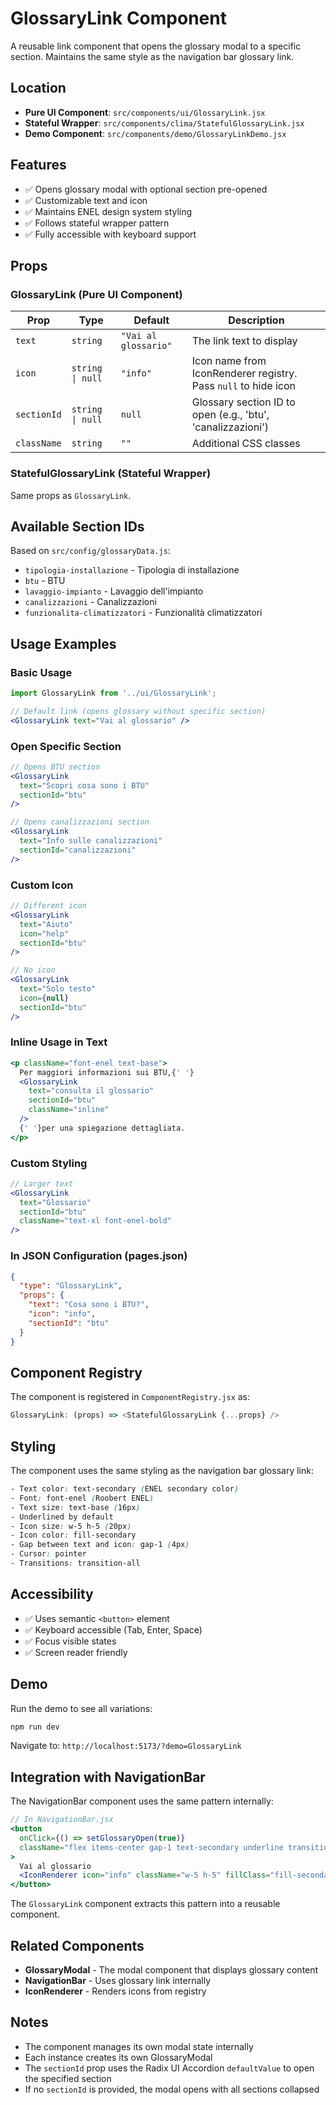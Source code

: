 # GlossaryLink Component

A reusable link component that opens the glossary modal to a specific section. Maintains the same style as the navigation bar glossary link.

## Location
- **Pure UI Component**: `src/components/ui/GlossaryLink.jsx`
- **Stateful Wrapper**: `src/components/clima/StatefulGlossaryLink.jsx`
- **Demo Component**: `src/components/demo/GlossaryLinkDemo.jsx`

## Features
- ✅ Opens glossary modal with optional section pre-opened
- ✅ Customizable text and icon
- ✅ Maintains ENEL design system styling
- ✅ Follows stateful wrapper pattern
- ✅ Fully accessible with keyboard support

## Props

### GlossaryLink (Pure UI Component)

| Prop | Type | Default | Description |
|------|------|---------|-------------|
| `text` | `string` | `"Vai al glossario"` | The link text to display |
| `icon` | `string \| null` | `"info"` | Icon name from IconRenderer registry. Pass `null` to hide icon |
| `sectionId` | `string \| null` | `null` | Glossary section ID to open (e.g., 'btu', 'canalizzazioni') |
| `className` | `string` | `""` | Additional CSS classes |

### StatefulGlossaryLink (Stateful Wrapper)

Same props as `GlossaryLink`.

## Available Section IDs

Based on `src/config/glossaryData.js`:

- `tipologia-installazione` - Tipologia di installazione
- `btu` - BTU
- `lavaggio-impianto` - Lavaggio dell'impianto
- `canalizzazioni` - Canalizzazioni
- `funzionalita-climatizzatori` - Funzionalità climatizzatori

## Usage Examples

### Basic Usage

```jsx
import GlossaryLink from '../ui/GlossaryLink';

// Default link (opens glossary without specific section)
<GlossaryLink text="Vai al glossario" />
```

### Open Specific Section

```jsx
// Opens BTU section
<GlossaryLink 
  text="Scopri cosa sono i BTU" 
  sectionId="btu" 
/>

// Opens canalizzazioni section
<GlossaryLink 
  text="Info sulle canalizzazioni" 
  sectionId="canalizzazioni" 
/>
```

### Custom Icon

```jsx
// Different icon
<GlossaryLink 
  text="Aiuto" 
  icon="help" 
  sectionId="btu" 
/>

// No icon
<GlossaryLink 
  text="Solo testo" 
  icon={null}
  sectionId="btu" 
/>
```

### Inline Usage in Text

```jsx
<p className="font-enel text-base">
  Per maggiori informazioni sui BTU,{' '}
  <GlossaryLink 
    text="consulta il glossario" 
    sectionId="btu"
    className="inline"
  />
  {' '}per una spiegazione dettagliata.
</p>
```

### Custom Styling

```jsx
// Larger text
<GlossaryLink 
  text="Glossario" 
  sectionId="btu"
  className="text-xl font-enel-bold"
/>
```

### In JSON Configuration (pages.json)

```json
{
  "type": "GlossaryLink",
  "props": {
    "text": "Cosa sono i BTU?",
    "icon": "info",
    "sectionId": "btu"
  }
}
```

## Component Registry

The component is registered in `ComponentRegistry.jsx` as:

```javascript
GlossaryLink: (props) => <StatefulGlossaryLink {...props} />
```

## Styling

The component uses the same styling as the navigation bar glossary link:

```css
- Text color: text-secondary (ENEL secondary color)
- Font: font-enel (Roobert ENEL)
- Text size: text-base (16px)
- Underlined by default
- Icon size: w-5 h-5 (20px)
- Icon color: fill-secondary
- Gap between text and icon: gap-1 (4px)
- Cursor: pointer
- Transitions: transition-all
```

## Accessibility

- ✅ Uses semantic `<button>` element
- ✅ Keyboard accessible (Tab, Enter, Space)
- ✅ Focus visible states
- ✅ Screen reader friendly

## Demo

Run the demo to see all variations:

```bash
npm run dev
```

Navigate to: `http://localhost:5173/?demo=GlossaryLink`

## Integration with NavigationBar

The NavigationBar component uses the same pattern internally:

```jsx
// In NavigationBar.jsx
<button
  onClick={() => setGlossaryOpen(true)}
  className="flex items-center gap-1 text-secondary underline transition-all font-enel text-base cursor-pointer"
>
  Vai al glossario
  <IconRenderer icon="info" className="w-5 h-5" fillClass="fill-secondary" />
</button>
```

The `GlossaryLink` component extracts this pattern into a reusable component.

## Related Components

- **GlossaryModal** - The modal component that displays glossary content
- **NavigationBar** - Uses glossary link internally
- **IconRenderer** - Renders icons from registry

## Notes

- The component manages its own modal state internally
- Each instance creates its own GlossaryModal
- The `sectionId` prop uses the Radix UI Accordion `defaultValue` to open the specified section
- If no `sectionId` is provided, the modal opens with all sections collapsed
